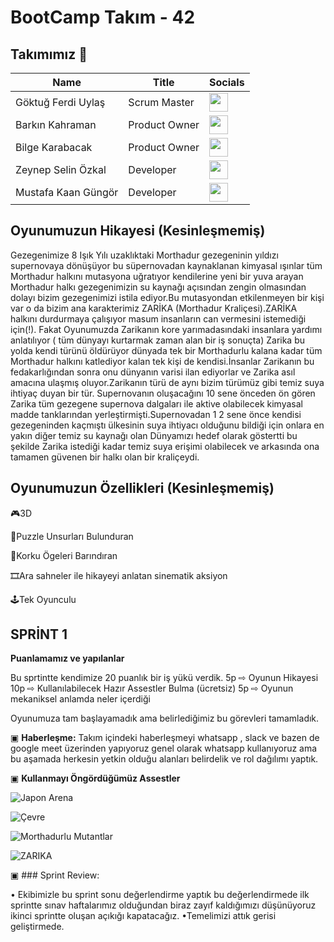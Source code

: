 # BootCamp Takım - 42 

<h2>Takımımız 💎 </h2>

<table>
  <thead>
    <tr>
      <th>Name</th>
      <th>Title</th>
      <th>Socials</th>
    </tr>
  </thead>
  <tbody>
    <tr>
      <td>Göktuğ Ferdi Uylaş</td>
      <td>Scrum Master</td>
      <td><a href="https://www.linkedin.com/in/göktuğ-uylaş-a71328297/"><img src="https://cdn.jsdelivr.net/gh/devicons/devicon/icons/linkedin/linkedin-original.svg" width="30"/></a></td>
    </tr>
    <tr>
      <td>Barkın Kahraman</td>
      <td>Product Owner</td>
      <td><a href="https://www.linkedin.com/in/barkın-kahraman-998b6824b/"><img src="https://cdn.jsdelivr.net/gh/devicons/devicon/icons/linkedin/linkedin-original.svg" width="30"/></a></td>
    </tr>
    <tr>
      <td>Bilge Karabacak</td>
      <td>Product Owner</td>
      <td><a href="https://www.linkedin.com/in/bilge-k-77b902288/"><img src="https://cdn.jsdelivr.net/gh/devicons/devicon/icons/linkedin/linkedin-original.svg" width="30"/></a></td>
    </tr>
    <tr>
      <td>Zeynep Selin Özkal</td>
      <td>Developer</td>
      <td><a href="https://www.linkedin.com/in/zeynepselinozkal/"><img src="https://cdn.jsdelivr.net/gh/devicons/devicon/icons/linkedin/linkedin-original.svg" width="30"/></a></td>
    </tr>
    <tr>
      <td>Mustafa Kaan Güngör</td>
      <td>Developer</td>
      <td><a href="https://www.linkedin.com/in/mustafa-kaan-gungor/"><img src="https://cdn.jsdelivr.net/gh/devicons/devicon/icons/linkedin/linkedin-original.svg" width="30"/></a></td>
    </tr>
  </tbody>
</table>


## Oyunumuzun Hikayesi (Kesinleşmemiş)

Gezegenimize 8 Işık Yılı uzaklıktaki Morthadur gezegeninin yıldızı supernovaya dönüşüyor bu süpernovadan kaynaklanan kimyasal ışınlar tüm Morthadur halkını mutasyona uğratıyor kendilerine yeni bir yuva arayan Morthadur halkı gezegenimizin su kaynağı  açısından zengin olmasından dolayı bizim gezegenimizi istila ediyor.Bu mutasyondan etkilenmeyen bir kişi var o da bizim ana karakterimiz ZARİKA (Morthadur Kraliçesi).ZARİKA halkını durdurmaya çalışıyor masum insanların can vermesini istemediği için(!). Fakat  Oyunumuzda Zarikanın kore yarımadasındaki insanlara yardımı anlatılıyor ( tüm dünyayı kurtarmak zaman alan bir iş sonuçta) Zarika bu yolda kendi türünü öldürüyor dünyada tek bir Morthadurlu kalana kadar tüm Morthadur halkını katlediyor kalan tek kişi de kendisi.İnsanlar Zarikanın bu fedakarlığından sonra onu dünyanın varisi ilan ediyorlar ve Zarika asıl amacına ulaşmış oluyor.Zarikanın türü de aynı bizim türümüz gibi temiz suya ihtiyaç duyan bir tür. Supernovanın oluşacağını 10 sene önceden ön gören Zarika tüm gezegene supernova dalgaları ile aktive olabilecek kimyasal madde tanklarından yerleştirmişti.Supernovadan 1 2 sene önce kendisi gezegeninden kaçmıştı ülkesinin suya ihtiyacı olduğunu bildiği için onlara en yakın diğer temiz su kaynağı olan Dünyamızı hedef olarak göstertti bu şekilde Zarika istediği kadar temiz suya erişimi olabilecek ve arkasında ona tamamen güvenen bir halkı olan bir kraliçeydi.



## Oyunumuzun Özellikleri  (Kesinleşmemiş)

🎮3D 

🧩Puzzle Unsurları Bulunduran

🧛Korku Ögeleri Barındıran

🎞️Ara sahneler ile hikayeyi anlatan sinematik aksiyon

🕹️Tek Oyunculu


## SPRİNT 1 

**Puanlamamız ve yapılanlar**

Bu sprtintte kendimize 20 puanlık bir iş yükü verdik.
5p ⇨ Oyunun Hikayesi
10p ⇨ Kullanılabilecek Hazır Assestler Bulma (ücretsiz)
5p ⇨ Oyunun mekaniksel anlamda neler içerdiği

Oyunumuza tam başlayamadık ama belirlediğimiz bu görevleri tamamladık.

▣ **Haberleşme:** Takım içindeki haberleşmeyi whatsapp , slack ve bazen de google meet üzerinden yapıyoruz genel olarak whatsapp kullanıyoruz ama bu aşamada herkesin yetkin olduğu alanları belirdelik ve rol dağılımı yaptık.


▣ **Kullanmayı Öngördüğümüz Assestler**

![Japon Arena](https://github.com/user-attachments/assets/757c3d21-5488-42ae-bbbc-d72c878d2b85)

![Çevre](https://github.com/user-attachments/assets/0284d050-0732-4c64-9673-040f737929f5)

![Morthadurlu Mutantlar](https://github.com/user-attachments/assets/30a3d712-3407-4e7b-a9dc-780d3e0c0614)

![ZARIKA](https://github.com/user-attachments/assets/bd34bb7c-d520-486a-9c9d-4f90474460b8)

▣ ### Sprint Review:

• Ekibimizle bu sprint sonu değerlendirme yaptık bu değerlendirmede ilk sprintte sınav haftalarımız olduğundan biraz zayıf kaldığımızı düşünüyoruz ikinci sprintte oluşan açıkığı kapatacağız. 
•Temelimizi attık gerisi geliştirmede.


